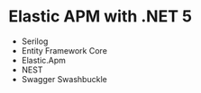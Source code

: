 # Elastic APM with .NET 5
- Serilog
- Entity Framework Core
- Elastic.Apm
- NEST
- Swagger Swashbuckle
